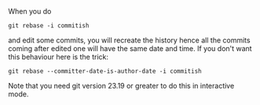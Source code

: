 When you do 

```
git rebase -i commitish
```
and edit some commits, you will recreate the history hence all the commits coming after edited one will have the same date and time. If you don't want this behaviour here is the trick:
```
git rebase --committer-date-is-author-date -i commitish
```
Note that you need git version 23.19 or greater to do this in interactive mode.
